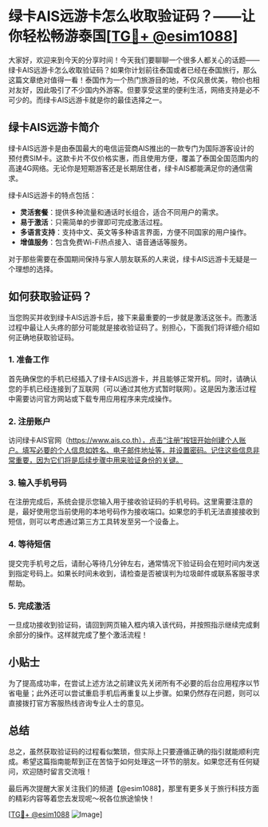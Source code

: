 # 绿卡AIS远游卡怎么收取验证码？——让你轻松畅游泰国[[TG💪+ @esim1088](https://t.me/s/esim1088)]

大家好，欢迎来到今天的分享时间！今天我们要聊聊一个很多人都关心的话题——绿卡AIS远游卡怎么收取验证码？如果你计划前往泰国或者已经在泰国旅行，那么这篇文章绝对值得一看！泰国作为一个热门旅游目的地，不仅风景优美，物价也相对友好，因此吸引了不少国内外游客。但要享受这里的便利生活，网络支持是必不可少的。而绿卡AIS远游卡就是你的最佳选择之一。

## 绿卡AIS远游卡简介

绿卡AIS远游卡是由泰国最大的电信运营商AIS推出的一款专门为国际游客设计的预付费SIM卡。这款卡片不仅价格实惠，而且使用方便，覆盖了泰国全国范围内的高速4G网络。无论你是短期游客还是长期居住者，绿卡AIS都能满足你的通信需求。

绿卡AIS远游卡的特点包括：

- **灵活套餐**：提供多种流量和通话时长组合，适合不同用户的需求。
- **易于激活**：只需简单的步骤即可完成激活过程。
- **多语言支持**：支持中文、英文等多种语言界面，方便不同国家的用户操作。
- **增值服务**：包含免费Wi-Fi热点接入、语音通话等服务。

对于那些需要在泰国期间保持与家人朋友联系的人来说，绿卡AIS远游卡无疑是一个理想的选择。

## 如何获取验证码？

当您购买并收到绿卡AIS远游卡后，接下来最重要的一步就是激活这张卡。而激活过程中最让人头疼的部分可能就是接收验证码了。别担心，下面我们将详细介绍如何正确地获取验证码。

### 1. 准备工作

首先确保您的手机已经插入了绿卡AIS远游卡，并且能够正常开机。同时，请确认您的手机已经连接到了互联网（可以通过其他方式暂时联网）。这是因为激活过程中需要访问官方网站或下载专用应用程序来完成操作。

### 2. 注册账户

访问绿卡AIS官网（https://www.ais.co.th），点击“注册”按钮开始创建个人账户。填写必要的个人信息如姓名、电子邮件地址等，并设置密码。记住这些信息非常重要，因为它们将是后续步骤中用来验证身份的关键。

### 3. 输入手机号码

在注册完成后，系统会提示您输入用于接收验证码的手机号码。这里需要注意的是，最好使用您当前使用的本地号码作为接收端口。如果您的手机无法直接接收到短信，则可以考虑通过第三方工具转发至另一个设备上。

### 4. 等待短信

提交完手机号之后，请耐心等待几分钟左右，通常情况下验证码会在短时间内发送到指定号码上。如果长时间未收到，请检查是否被误判为垃圾邮件或联系客服寻求帮助。

### 5. 完成激活

一旦成功接收到验证码，请回到网页输入框内填入该代码，并按照指示继续完成剩余部分的操作。这样就完成了整个激活流程！

## 小贴士

为了提高成功率，在尝试上述方法之前建议先关闭所有不必要的后台应用程序以节省电量；此外还可以尝试重启手机后再重复以上步骤。如果仍然存在问题，则可以直接拨打官方客服热线咨询专业人士的意见。

## 总结

总之，虽然获取验证码的过程看似繁琐，但实际上只要遵循正确的指引就能顺利完成。希望这篇指南能帮到正在苦恼于如何处理这一环节的朋友。如果您还有任何疑问，欢迎随时留言交流哦！

最后再次提醒大家关注我们的频道【@esim1088】，那里有更多关于旅行科技方面的精彩内容等着您去发现呢～祝各位旅途愉快！

[[TG💪+ @esim1088](https://t.me/s/esim1088) ![Image](https://i.postimg.cc/4NQfJmqS/Snipaste-2025-05-13-00-14-12.png)]